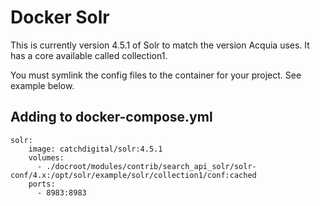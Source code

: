 # Docker Solr

This is currently version 4.5.1 of Solr to match the version Acquia uses. It
has a core available called collection1.

You must symlink the config files to the container for your project. See example below.

## Adding to docker-compose.yml

```
solr:
    image: catchdigital/solr:4.5.1
    volumes:
      - ./docroot/modules/contrib/search_api_solr/solr-conf/4.x:/opt/solr/example/solr/collection1/conf:cached
    ports:
      - 8983:8983
```
  